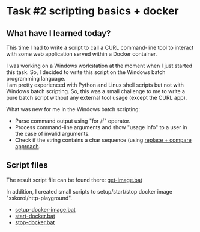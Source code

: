 # Task #2 scripting basics + docker

## What have I learned today?

This time I had to write a script to call a CURL command-line tool to interact with some web application served within a
Docker container.

I was working on a Windows workstation at the moment when I just started this task. So, I decided to write this 
script on the Windows batch programming language.  
I am pretty experienced with Python and Linux shell scripts but not with Windows batch scripting. So, this was a 
small challenge to me to write a pure batch script without any external tool usage (except the CURL app).

What was new for me in the Windows batch scripting:
- Parse command output using "for /f" operator.
- Process command-line arguments and show "usage info" to a user in the case of invalid arguments.
- Check if the string contains a char sequence (using [replace + compare approach](
  https://www.dostips.com/DtTipsStringManipulation.php#Snippets.Replace).
  
## Script files
The result script file can be found there: [get-image.bat](../../../task2_curl_script_with_docker/get-image.bat)

In addition, I created small scripts to setup/start/stop docker image "sskorol/http-playground".
- [setup-docker-image.bat](../../../task2_curl_script_with_docker/setup-docker-image.bat) 
- [start-docker.bat](../../../task2_curl_script_with_docker/start-docker.bat)
- [stop-docker.bat](../../../task2_curl_script_with_docker/stop-docker.bat)
